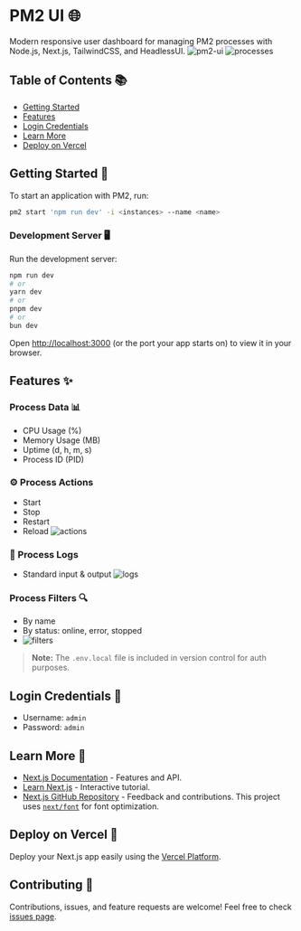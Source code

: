 # PM2 UI 🌐

Modern responsive user dashboard for managing PM2 processes with Node.js, Next.js, TailwindCSS, and HeadlessUI.
![pm2-ui](https://github.com/thenickygee/pm2-ui/assets/75292383/7929fd4e-f6fb-46ab-a152-38b9c5d96844)
![processes](https://github.com/thenickygee/pm2-ui/assets/75292383/cf5f9db1-2681-4195-aa0d-38f9ab156902)

## Table of Contents 📚

- [Getting Started](#getting-started)
- [Features](#features)
- [Login Credentials](#login-credentials)
- [Learn More](#learn-more)
- [Deploy on Vercel](#deploy-on-vercel)

## Getting Started 🚀

To start an application with PM2, run:

```bash
pm2 start 'npm run dev' -i <instances> --name <name>
```

### Development Server 🖥️

Run the development server:

```bash
npm run dev
# or
yarn dev
# or
pnpm dev
# or
bun dev
```

Open [http://localhost:3000](http://localhost:3000) (or the port your app starts on) to view it in your browser.

## Features ✨

### Process Data 📊

- CPU Usage (%)
- Memory Usage (MB)
- Uptime (d, h, m, s)
- Process ID (PID)

### ⚙️ Process Actions

- Start
- Stop
- Restart
- Reload
![actions](https://github.com/thenickygee/pm2-ui/assets/75292383/a04f4482-a010-4d3c-afd4-70bce0256d6a)

### 📜 Process Logs

- Standard input & output
![logs](https://github.com/thenickygee/pm2-ui/assets/75292383/91821ca1-5e96-462e-91ad-f6e28a689201)


### Process Filters 🔍

- By name
- By status: online, error, stopped
- ![filters](https://github.com/thenickygee/pm2-ui/assets/75292383/9ba4aac6-c3d7-49e1-b192-8c0547a7b599)

> **Note:** The `.env.local` file is included in version control for auth purposes.

## Login Credentials 🔐

- Username: `admin`
- Password: `admin`

## Learn More 📖

- [Next.js Documentation](https://nextjs.org/docs) - Features and API.
- [Learn Next.js](https://nextjs.org/learn) - Interactive tutorial.
- [Next.js GitHub Repository](https://github.com/vercel/next.js/) - Feedback and contributions.
  This project uses [`next/font`](https://nextjs.org/docs/basic-features/font-optimization) for font optimization.

## Deploy on Vercel 🚢

Deploy your Next.js app easily using the [Vercel Platform](https://vercel.com/new?utm_medium=default-template&filter=next.js&utm_source=create-next-app&utm_campaign=create-next-app-readme).

## Contributing 🤝

Contributions, issues, and feature requests are welcome! Feel free to check [issues page](#).
